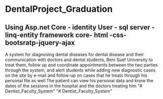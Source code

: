 # DentalProject_Graduation
## Using Asp.net Core - identity User - sql server - linq-entity framework core- html -css-bootsratp-jquery-ajax
A system for diagnosing dental diseases for dental disease and their communication with doctors and dental students, Beni Suef University to treat them, follow up and coordinate appointments between the two parties through the system, and alert students while adding new diagnostic cases on the site by e-mail and follow-up on cases that he treats through his personal file as well The patient can view his personal data and know the dates of the sessions in the hospital and the doctors treating him
"# Dentist_Faculty_System" 
"# Dentist_Faculty_System" 
